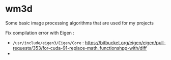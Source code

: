 # wm3d

Some basic image processing algorithms that are used for my projects

Fix compilation error with Eigen : 

- `/usr/include/eigen3/Eigen/Core` : 
    https://bitbucket.org/eigen/eigen/pull-requests/353/for-cuda-91-replace-math_functionshpp-with/diff
- 